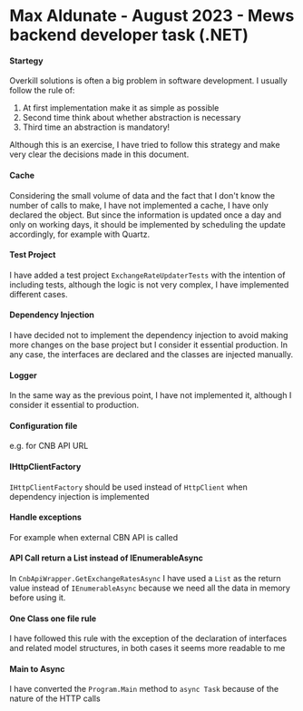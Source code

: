 ﻿# Max Aldunate - August 2023 - Mews backend developer task (.NET)

#### Startegy
Overkill solutions is often a big problem in software development.
I usually follow the rule of:
1. At first implementation make it as simple as possible
2. Second time think about whether abstraction is necessary
3. Third time an abstraction is mandatory!

Although this is an exercise, I have tried to follow this strategy and make very clear the decisions made in this document.

#### Cache
Considering the small volume of data and the fact that I don't know the number of calls to make, I have not implemented a cache, I have only declared the object. But since the information is updated once a day and only on working days, it should be implemented by scheduling the update accordingly, for example with Quartz.

#### Test Project
I have added a test project `ExchangeRateUpdaterTests` with the intention of including tests, although the logic is not very complex, I have implemented different cases.

#### Dependency Injection
I have decided not to implement the dependency injection to avoid making more changes on the base project but I consider it essential production. In any case, the interfaces are declared and the classes are injected manually.

#### Logger
In the same way as the previous point, I have not implemented it, although I consider it essential to production.

#### Configuration file
e.g. for CNB API URL

#### IHttpClientFactory
`IHttpClientFactory` should be used instead of `HttpClient` when dependency injection is implemented

#### Handle exceptions
For example when external CBN API is called

#### API Call return a List instead of IEnumerableAsync
In `CnbApiWrapper.GetExchangeRatesAsync` I have used a `List` as the return value instead of `IEnumerableAsync` because we need all the data in memory before using it.

#### One Class one file rule
I have followed this rule with the exception of the declaration of interfaces and related model structures, in both cases it seems more readable to me

#### Main to Async
I have converted the `Program.Main` method to `async Task` because of the nature of the HTTP calls